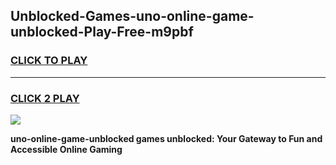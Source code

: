 
## Unblocked-Games-uno-online-game-unblocked-Play-Free-m9pbf
<h3>
<a href="https://premium76.site?title=uno-online-game-unblocked&ref=18A1">CLICK TO PLAY</a></h3>
<hr>

<h3>
<a href="https://premium76.site?title=uno-online-game-unblocked&ref=18A1">CLICK 2 PLAY</a>
  
</h3>

<a href="https://premium76.site?title=uno-online-game-unblocked&ref=18A1"><img src="https://clearcache.store/games.png"></a>


**uno-online-game-unblocked games unblocked: Your Gateway to Fun and Accessible Online Gaming**
